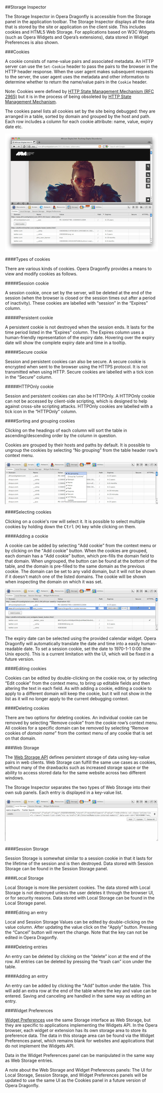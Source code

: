 ##Storage Inspector

The Storage Inspector in Opera Dragonfly is accessible from the Storage panel in the application toolbar. The Storage Inspector displays all the data that is stored by the site or application on the client side. This includes cookies and HTML5 Web Storage. For applications based on W3C Widgets (such as Opera Widgets and Opera’s extensions), data stored in Widget Preferences is also shown.

###Cookies

A cookie consists of name-value pairs and associated metadata. An HTTP server can use the `Set-Cookie` header to pass the pairs to the browser in the HTTP header response. When the user agent makes subsequent requests to the server, the user agent uses the metadata and other information to determine whether to return the name/value pairs in the `Cookie` header. 

Note: Cookies were defined by [HTTP State Management Mechanism (RFC 2965)](http://tools.ietf.org/html/rfc2965) but it is in the process of being obsoleted by [HTTP State Management Mechanism](http://tools.ietf.org/html/draft-ietf-httpstate-cookie).

The cookies panel lists all cookies set by the site being debugged: they are arranged in a table, sorted by domain and grouped by the host and path. Each row includes a column for each cookie attribute: name, value, expiry date etc.

<img src="img/cookies-list.png" alt="list of cookies" />

####Types of cookies

There are various kinds of cookies. Opera Dragonfly provides a means to view and modify cookies as follows.

#####Session cookie

A session cookie, once set by the server, will be deleted at the end of the session (when the browser is closed or the session times out after a period of inactivity).  These cookies are labelled with <q>session</q> in the <q>Expires</q> column.
   
#####Persistent cookie

A persistent cookie is not destroyed when the session ends. It lasts for the time period listed in the <q>Expires</q> column. The Expires column uses a human-friendly representation of the expiry date. Hovering over the expiry date will show the complete expiry date and time in a tooltip.

#####Secure cookie

Session and persistent cookies can also be secure. A secure cookie is encrypted when sent to the browser using the HTTPS protocol. It is not transmitted when using HTTP. Secure cookies are labelled with a tick icon in the <q>Secure</q> column.

#####HTTPOnly cookie

Session and persistent cookies can also be HTTPOnly. A HTTPOnly cookie can not be accessed by client-side scripting, which is designed to help against cross-site scripting attacks. HTTPOnly cookies are labelled with a tick icon in the <q>HTTPOnly</q> column.

####Sorting and grouping cookies

Clicking on the headings of each column will sort the table in ascending/descending order by the column in question.

Cookies are grouped by their hosts and paths by default. It is possible to ungroup the cookies by selecting <q>No grouping</q> from the table header row’s context menu.

<img src="img/no-grouping.png" alt="ungrouping cookies" />

####Selecting cookies

Clicking on a cookie's row will select it. It is possible to select multiple cookies by holding down the <kbd>Ctrl</kbd> (<kbd>⌘</kbd>) key while clicking on them.  

####Adding a cookie

A cookie can be added by selecting <q>Add cookie</q> from the context menu or by clicking on the <q>Add cookie</q> button. When the cookies are grouped, each domain has a <q>Add cookie</q> button, which pre-fills the domain field to that domain. When ungrouped, the button can be found at the bottom of the table, and the domain is pre-filled to the same domain as the previous cookie. The domain can be set to any valid domain, but it will not be shown if it doesn't match one of the listed domains. The cookie will be shown when inspecting the domain on which it was set.

<img src="img/adding-cookie.png" alt="Adding a new cookie" />

The expiry date can be selected using the provided calendar widget. Opera Dragonfly will automatically translate the date and time into a easily human-readable date. To set a session cookie, set the date to 1970-1-1 0:00 (the Unix epoch). This is a current limitation with the UI, which will be fixed in a future version.

####Editing cookies

Cookies can be edited by double-clicking on the cookie row, or by selecting <q>Edit cookie</q> from the context menu, to bring up editable fields and then altering the text in each field. As with adding a cookie, editing a cookie to apply to a different domain will keep the cookie, but it will not show in the list as it will no longer apply to the current debugging context.

####Deleting cookies

There are two options for deleting cookies. An individual cookie can be removed by selecting <q>Remove cookie</q> from the cookie row’s context menu. All cookies for a specific domain can be removed by selecting <q>Remove cookies of <var>domain name</var></q> from the context menu of any cookie that is set on that domain.

###Web Storage

The [Web Storage API](http://www.w3.org/TR/webstorage/) defines persistent storage of data using key-value pairs in web clients. Web Storage can fulfill the same use cases as cookies, without many of the drawbacks such as increased storage space or the ability to access stored data for the same website across two different windows. 
 
The Storage Inspector separates the two types of Web Storage into their own sub panels. Each entry is displayed in a key-value list. 

<img src="img/local-storage.png" alt="local storage" />

####Session Storage

Session Storage is somewhat similar to a session cookie in that it lasts for the lifetime of the session and is then destroyed. Data stored with Session Storage can be found in the Session Storage panel.

####Local Storage

Local Storage is more like persistent cookies. The data stored with Local Storage is not destroyed unless the user deletes it through the browser UI, or for security reasons. Data stored with Local Storage can be found in the Local Storage panel.


####Editing an entry

Local and Session Storage Values can be edited by double-clicking on the value column. After updating the value click on the <q>Apply</q> button. Pressing the <q>Cancel</q> button will revert the change. Note that the key can not be edited in Opera Dragonfly.

####Deleting entries

An entry can be deleted by clicking on the <q>delete</q> icon at the end of the row. All entries can be deleted by pressing the <q>trash can</q> icon under the table.

####Adding an entry 

An entry can be added by clicking the <q>Add</q> button under the table. This will add an extra row at the end of the table where the key and value can be entered. Saving and canceling are handled in the same way as editing an entry.

###Widget Preferences

<a href="http://www.w3.org/TR/widgets-apis/#the-preferences-attribute">Widget Preferences</a> use the same Storage interface as Web Storage, but they are specific to applications implementing the Widgets API. In the Opera browser, each widget or extension has its own storage area to store its preference data. The data in this storage area can be found via the Widget Preferences panel, which remains blank for websites and applications that do not implement the Widgets API.

Data in the Widget Preferences panel can be manipulated in the same way as Web Storage entries.

A note about the Web Storage and Widget Preferences panels: The UI for Local Storage, Session Storage, and Widget Preferences panels will be updated to use the same UI as the Cookies panel in a future version of Opera Dragonfly. 